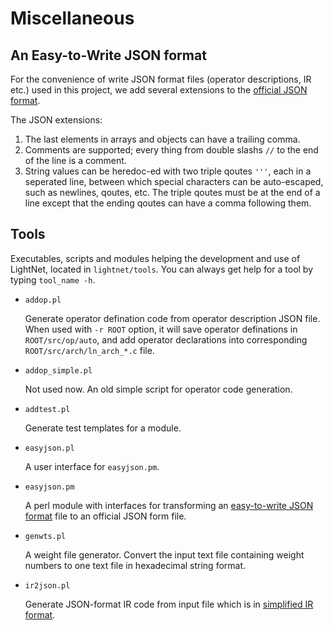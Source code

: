 # Miscellaneous

## An Easy-to-Write JSON format

For the convenience of write JSON format files (operator descriptions, IR etc.)
used in this project, we add several extensions to the [official JSON format](http://json.org/).

The JSON extensions:
1. The last elements in arrays and objects can have a trailing comma.
2. Comments are supported; every thing from double slashs `//` to the end of
   the line is a comment.
3. String values can be heredoc-ed with two triple qoutes `'''`, each in a
   seperated line, between which special characters can be auto-escaped,
   such as newlines, qoutes, etc. The triple qoutes must be at the end of a
   line except that the ending qoutes can have a comma following them.

## Tools

Executables, scripts and modules helping the development and use of LightNet, 
located in `lightnet/tools`.
You can always get help for a tool by typing `tool_name -h`.

* `addop.pl`

    Generate operator defination code from operator description JSON file.
    When used with `-r ROOT` option, it will save operator definations in
    `ROOT/src/op/auto`, and add operator declarations into corresponding
    `ROOT/src/arch/ln_arch_*.c` file.

* `addop_simple.pl`

    Not used now. An old simple script for operator code generation.

* `addtest.pl`

    Generate test templates for a module.

* `easyjson.pl`

    A user interface for `easyjson.pm`.

* `easyjson.pm`

    A perl module with interfaces for transforming an 
    [easy-to-write JSON format](Miscellaneous.md#An-Easy-to-Write-JSON-format)
    file to an official JSON form file.

* `genwts.pl`

    A weight file generator. Convert the input text file containing weight
    numbers to one text file in hexadecimal string format.

* `ir2json.pl`

    Generate JSON-format IR code from input file which is in 
    [simplified IR format]().

